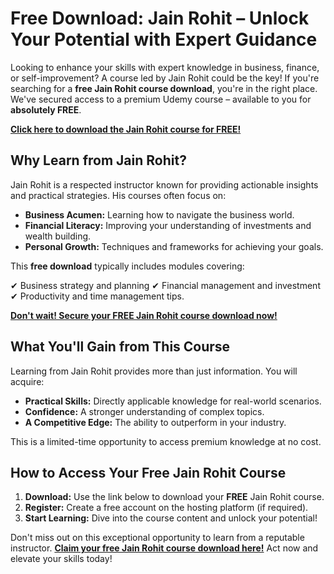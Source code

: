 # Free Download: Jain Rohit – Unlock Your Potential with Expert Guidance

Looking to enhance your skills with expert knowledge in business, finance, or self-improvement? A course led by Jain Rohit could be the key! If you're searching for a **free Jain Rohit course download**, you're in the right place. We've secured access to a premium Udemy course – available to you for **absolutely FREE**.

[**Click here to download the Jain Rohit course for FREE!**](https://udemywork.com/jain-rohit)

## Why Learn from Jain Rohit?

Jain Rohit is a respected instructor known for providing actionable insights and practical strategies. His courses often focus on:

*   **Business Acumen:** Learning how to navigate the business world.
*   **Financial Literacy:** Improving your understanding of investments and wealth building.
*   **Personal Growth:** Techniques and frameworks for achieving your goals.

This **free download** typically includes modules covering:

✔ Business strategy and planning
✔ Financial management and investment
✔ Productivity and time management tips.

[**Don't wait! Secure your FREE Jain Rohit course download now!**](https://udemywork.com/jain-rohit)

## What You'll Gain from This Course

Learning from Jain Rohit provides more than just information. You will acquire:

*   **Practical Skills:** Directly applicable knowledge for real-world scenarios.
*   **Confidence:** A stronger understanding of complex topics.
*   **A Competitive Edge:** The ability to outperform in your industry.

This is a limited-time opportunity to access premium knowledge at no cost.

## How to Access Your Free Jain Rohit Course

1.  **Download:** Use the link below to download your **FREE** Jain Rohit course.
2.  **Register:** Create a free account on the hosting platform (if required).
3.  **Start Learning:** Dive into the course content and unlock your potential!

Don't miss out on this exceptional opportunity to learn from a reputable instructor. **[Claim your free Jain Rohit course download here!](https://udemywork.com/jain-rohit)** Act now and elevate your skills today!
